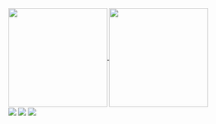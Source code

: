 <a href="#">
  <img height="200" align="center" src="https://readme-eta-three.vercel.app/api?username=ReverseSacle&show_icons=true&include_all_commits=true&bg_color=30,e96443,904e95&title_color=fff&text_color=fff&icon_color=ffe6fa" />
  <img height="200" align="center" src="https://readme-eta-three.vercel.app/api/top-langs/?username=ReverseSacle&langs_count=20&layout=compact">
</a>

<div>
  <img align="center" src="https://img.shields.io/badge/-C-192133?style=flat-square&logo=c&logoColor=white" />
  <img align="center" src="https://img.shields.io/badge/-Python-192133?style=flat-square&logo=python&logoColor=white" />
  <img align="center" src="https://img.shields.io/badge/-Rust-192133?style=flat-square&logo=Rust&logoColor=white" />
</div>
